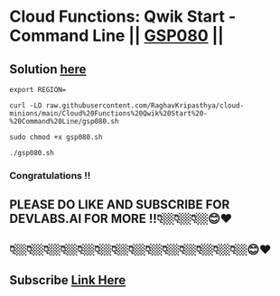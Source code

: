 # Cloud Functions: Qwik Start - Command Line || [GSP080](https://www.cloudskillsboost.google/focuses/916?parent=catalog) ||

## Solution [here](https://youtu.be/2Tyr9pXJB_w)

```
export REGION=
```
```
curl -LO raw.githubusercontent.com/RaghavKripasthya/cloud-minions/main/Cloud%20Functions%20Qwik%20Start%20-%20Command%20Line/gsp080.sh

sudo chmod +x gsp080.sh

./gsp080.sh
```

### Congratulations !!
## PLEASE DO LIKE AND SUBSCRIBE FOR DEVLABS.AI FOR MORE !!👇🏼👇🏼👇🏼😊❤️
## 👇🏼👇🏼👇🏼👇🏼👇🏼👇🏼👇🏼👇🏼👇🏼👇🏼👇🏼👇🏼👇🏼👇🏼😊❤️
## Subscribe [Link Here](https://www.youtube.com/channel/UCVFPYmP2CZvVmICxw7YHT8A)
